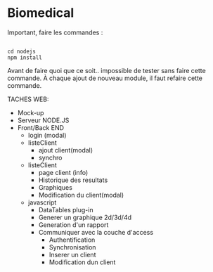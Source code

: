 # Biomedical

Important, faire les commandes :

<code>
cd nodejs
npm install
</code>

Avant de faire quoi que ce soit.. impossible de tester sans faire cette commande.
À chaque ajout de nouveau module, il faut refaire cette commande.

TACHES WEB:<br>
<ul>
	<li>Mock-up</li>
	<li>Serveur NODE.JS</li>
	<li>
		Front/Back END
		<ul>
			<li>login (modal)</li>
			<li>
				listeClient
				<ul>
					<li>ajout client(modal)</li>
					<li>synchro</li>
				</ul>
			</li>
			<li>
				listeClient
				<ul>
					<li>page client (info)</li>
					<li>Historique des resultats</li>
					<li>Graphiques</li>
					<li>Modification du client(modal)</li>
				</ul>
			</li>
			<li>
				javascript
				<ul>
					<li>DataTables plug-in</li>
					<li>Generer un graphique 2d/3d/4d</li>
					<li>Generation d'un rapport</li>
					<li>
						Communiquer avec la couche d'access 
						<ul>
							<li>Authentification</li>
							<li>Synchronisation</li>
							<li>Inserer un client</li>
							<li>Modification dun client</li>
						</ul>
					</li>
				</ul>
			</li>
		</ul>
	</li>	
			
